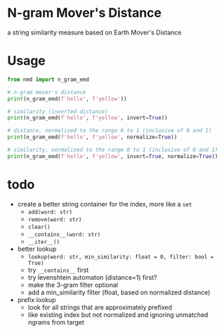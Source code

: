# N-gram Mover's Distance

a string similarity measure based on Earth Mover's Distance

# Usage
```python
from nmd import n_gram_emd

# n-gram mover's distance
print(n_gram_emd(f'hello', f'yellow'))

# similarity (inverted distance)
print(n_gram_emd(f'hello', f'yellow', invert=True))

# distance, normalized to the range 0 to 1 (inclusive of 0 and 1)
print(n_gram_emd(f'hello', f'yellow', normalize=True))

# similarity, normalized to the range 0 to 1 (inclusive of 0 and 1)
print(n_gram_emd(f'hello', f'yellow', invert=True, normalize=True))
```

#   todo
*   create a better string container for the index, more like a `set`
    *   `add(word: str)`
    *   `remove(word: str)`
    *   `clear()`
    *   `__contains__(word: str)`
    *   `__iter__()`
*   better lookup
    *   `lookup(word: str, min_similarity: float = 0, filter: bool = True)`
    *   try `__contains__` first
    *   try levenshtein automaton (distance=1) first?
    *   make the 3-gram filter optional
    *   add a min_similarity filter (float, based on normalized distance)
*   prefix lookup
    *   look for all strings that are approximately prefixed
    *   like existing index but not normalized and ignoring unmatched ngrams from target
    
    
    